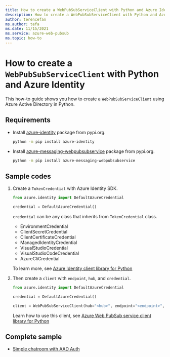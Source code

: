 ```yaml
---
title: How to create a WebPubSubServiceClient with Python and Azure Identity
description: How to create a WebPubSubServiceClient with Python and Azure Identity
author: terencefan
ms.author: tefa
ms.date: 11/15/2021
ms.service: azure-web-pubsub
ms.topic: how-to
---
```


# How to create a `WebPubSubServiceClient` with Python and Azure Identity

This how-to guide shows you how to create a `WebPubSubServiceClient` using Azure Active Directory in Python.

## Requirements

- Install [azure-identity](https://pypi.org/project/azure-identity/) package from pypi.org.

  ```bash
  python -m pip install azure-identity
  ```

- Install [azure-messaging-webpubsubservice](https://pypi.org/project/azure-messaging-webpubsubservice/) package from pypi.org.

  ```bash
  python -m pip install azure-messaging-webpubsubservice
  ```

## Sample codes

1. Create a `TokenCredential` with Azure Identity SDK.

    ```python
    from azure.identity import DefaultAzureCredential

    credential = DefaultAzureCredential()
    ```

    `credential` can be any class that inherits from `TokenCredential` class.

    - EnvironmentCredential
    - ClientSecretCredential
    - ClientCertificateCredential
    - ManagedIdentityCredential
    - VisualStudioCredential
    - VisualStudioCodeCredential
    - AzureCliCredential

    To learn more, see [Azure Identity client library for Python](/python/api/overview/azure/identity-readme)

2. Then create a `client` with `endpoint`, `hub`, and `credential`. 

    ```python
    from azure.identity import DefaultAzureCredential

    credential = DefaultAzureCredential()

    client = WebPubSubServiceClient(hub="<hub>", endpoint="<endpoint>", credential=credential)
    ```

    Learn how to use this client, see [Azure Web PubSub service client library for Python](/python/api/overview/azure/messaging-webpubsubservice-readme)

## Complete sample

- [Simple chatroom with AAD Auth](https://github.com/Azure/azure-webpubsub/tree/main/samples/python/chatapp-aad)